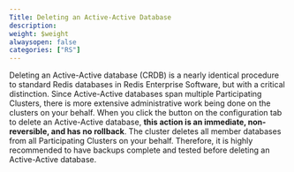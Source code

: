 ```yaml
---
Title: Deleting an Active-Active Database
description:
weight: $weight
alwaysopen: false
categories: ["RS"]
---
```

Deleting an Active-Active database (CRDB) is a nearly identical procedure to standard Redis
databases in Redis Enterprise Software, but with a critical distinction.
Since Active-Active databases span multiple Participating Clusters, there is more
extensive administrative work being done on the clusters on your behalf.
When you click the button on the configuration tab to delete an Active-Active database,
**this action is an immediate, non-reversible, and has no rollback**.
The cluster deletes all member databases from all Participating Clusters
on your behalf. Therefore, it is highly recommended to have backups
complete and tested before deleting an Active-Active database.
